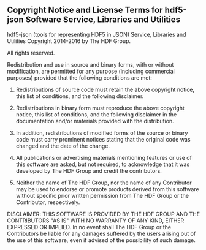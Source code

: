 
Copyright Notice and License Terms for 
hdf5-json Software Service, Libraries and Utilities
-----------------------------------------------------------------------------

hdf5-json (tools for representing HDF5 in JSON) Service, Libraries and Utilities
Copyright 2014-2016 by The HDF Group.

All rights reserved.

Redistribution and use in source and binary forms, with or without 
modification, are permitted for any purpose (including commercial purposes) 
provided that the following conditions are met:

1. Redistributions of source code must retain the above copyright notice, 
   this list of conditions, and the following disclaimer.

2. Redistributions in binary form must reproduce the above copyright notice, 
   this list of conditions, and the following disclaimer in the documentation 
   and/or materials provided with the distribution.

3. In addition, redistributions of modified forms of the source or binary 
   code must carry prominent notices stating that the original code was 
   changed and the date of the change.

4. All publications or advertising materials mentioning features or use of 
   this software are asked, but not required, to acknowledge that it was 
   developed by The HDF Group and credit the contributors.

5. Neither the name of The HDF Group, nor the name of any Contributor may 
   be used to endorse or promote products derived from this software 
   without specific prior written permission from The HDF Group or the 
   Contributor, respectively.

DISCLAIMER: 
THIS SOFTWARE IS PROVIDED BY THE HDF GROUP AND THE CONTRIBUTORS 
"AS IS" WITH NO WARRANTY OF ANY KIND, EITHER EXPRESSED OR IMPLIED.  In no 
event shall The HDF Group or the Contributors be liable for any damages 
suffered by the users arising out of the use of this software, even if 
advised of the possibility of such damage. 
